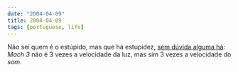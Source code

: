 ```yaml
---
date: "2004-04-09"
title: 2004-04-09
tags: [portuguese, life]
---
```

Não sei quem é o estúpido, mas que há estupidez,
[sem dúvida alguma há](http://noticias.uol.com.br/bbc/2004/04/09/ult36u31425.jhtm):
*Mach 3* não é 3 vezes a velocidade da luz, mas sim 3 vezes a
velocidade do *som*.


